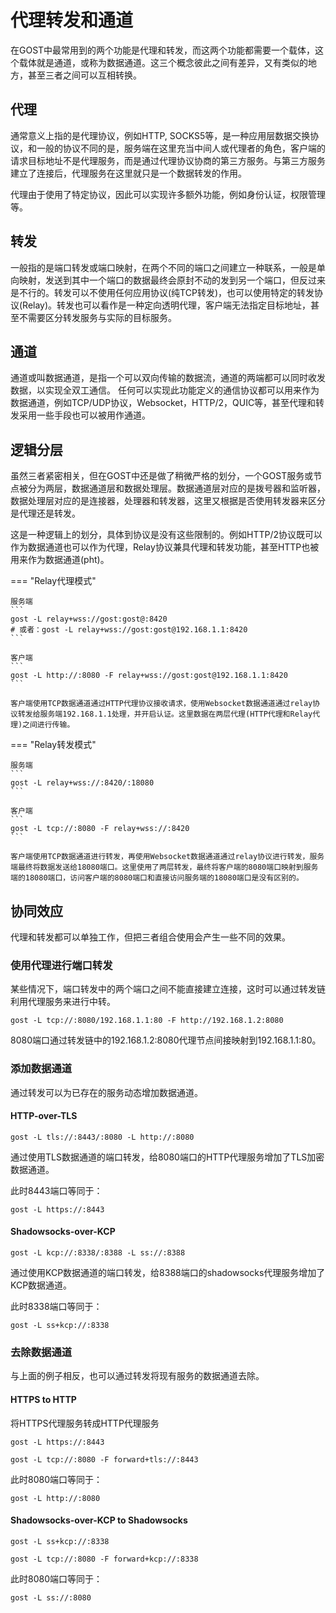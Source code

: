 # 代理转发和通道

在GOST中最常用到的两个功能是代理和转发，而这两个功能都需要一个载体，这个载体就是通道，或称为数据通道。这三个概念彼此之间有差异，又有类似的地方，甚至三者之间可以互相转换。

## 代理

通常意义上指的是代理协议，例如HTTP, SOCKS5等，是一种应用层数据交换协议，和一般的协议不同的是，服务端在这里充当中间人或代理者的角色，客户端的请求目标地址不是代理服务，而是通过代理协议协商的第三方服务。与第三方服务建立了连接后，代理服务在这里就只是一个数据转发的作用。

代理由于使用了特定协议，因此可以实现许多额外功能，例如身份认证，权限管理等。

## 转发

一般指的是端口转发或端口映射，在两个不同的端口之间建立一种联系，一般是单向映射，发送到其中一个端口的数据最终会原封不动的发到另一个端口，但反过来是不行的。转发可以不使用任何应用协议(纯TCP转发)，也可以使用特定的转发协议(Relay)。转发也可以看作是一种定向透明代理，客户端无法指定目标地址，甚至不需要区分转发服务与实际的目标服务。

## 通道

通道或叫数据通道，是指一个可以双向传输的数据流，通道的两端都可以同时收发数据，以实现全双工通信。
任何可以实现此功能定义的通信协议都可以用来作为数据通道，例如TCP/UDP协议，Websocket，HTTP/2，QUIC等，甚至代理和转发采用一些手段也可以被用作通道。

## 逻辑分层

虽然三者紧密相关，但在GOST中还是做了稍微严格的划分，一个GOST服务或节点被分为两层，数据通道层和数据处理层。数据通道层对应的是拨号器和监听器，数据处理层对应的是连接器，处理器和转发器，这里又根据是否使用转发器来区分是代理还是转发。

这是一种逻辑上的划分，具体到协议是没有这些限制的。例如HTTP/2协议既可以作为数据通道也可以作为代理，Relay协议兼具代理和转发功能，甚至HTTP也被用来作为数据通道(pht)。

=== "Relay代理模式"

    服务端
	```
	gost -L relay+wss://gost:gost@:8420
	# 或者：gost -L relay+wss://gost:gost@192.168.1.1:8420
	```

	客户端
	```
	gost -L http://:8080 -F relay+wss://gost:gost@192.168.1.1:8420
	```

	客户端使用TCP数据通道通过HTTP代理协议接收请求，使用Websocket数据通道通过relay协议转发给服务端192.168.1.1处理，并开启认证。这里数据在两层代理(HTTP代理和Relay代理)之间进行传输。

=== "Relay转发模式"

    服务端
	```
	gost -L relay+wss://:8420/:18080
	```

    客户端
	```
	gost -L tcp://:8080 -F relay+wss://:8420
	```

	客户端使用TCP数据通道进行转发，再使用Websocket数据通道通过relay协议进行转发，服务端最终将数据发送给18080端口。这里使用了两层转发，最终将客户端的8080端口映射到服务端的18080端口，访问客户端的8080端口和直接访问服务端的18080端口是没有区别的。

## 协同效应

代理和转发都可以单独工作，但把三者组合使用会产生一些不同的效果。

### 使用代理进行端口转发

某些情况下，端口转发中的两个端口之间不能直接建立连接，这时可以通过转发链利用代理服务来进行中转。

```
gost -L tcp://:8080/192.168.1.1:80 -F http://192.168.1.2:8080
```

8080端口通过转发链中的192.168.1.2:8080代理节点间接映射到192.168.1.1:80。

### 添加数据通道

通过转发可以为已存在的服务动态增加数据通道。

#### HTTP-over-TLS

```
gost -L tls://:8443/:8080 -L http://:8080
```

通过使用TLS数据通道的端口转发，给8080端口的HTTP代理服务增加了TLS加密数据通道。

此时8443端口等同于：

```
gost -L https://:8443
```

#### Shadowsocks-over-KCP

```
gost -L kcp://:8338/:8388 -L ss://:8388
```

通过使用KCP数据通道的端口转发，给8388端口的shadowsocks代理服务增加了KCP数据通道。

此时8338端口等同于：

```
gost -L ss+kcp://:8338
```

### 去除数据通道

与上面的例子相反，也可以通过转发将现有服务的数据通道去除。

#### HTTPS to HTTP

将HTTPS代理服务转成HTTP代理服务

```
gost -L https://:8443
```

```
gost -L tcp://:8080 -F forward+tls://:8443
```

此时8080端口等同于：
```
gost -L http://:8080
```

#### Shadowsocks-over-KCP to Shadowsocks

```
gost -L ss+kcp://:8338
```

```
gost -L tcp://:8080 -F forward+kcp://:8338
```

此时8080端口等同于：
```
gost -L ss://:8080
```

